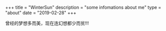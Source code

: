 +++
title = "WinterSun"
description = "some infomations about me"
type = "about"
date = "2019-02-28"
+++

曾经的梦想多而美，现在连幻想都少而贫!!!

